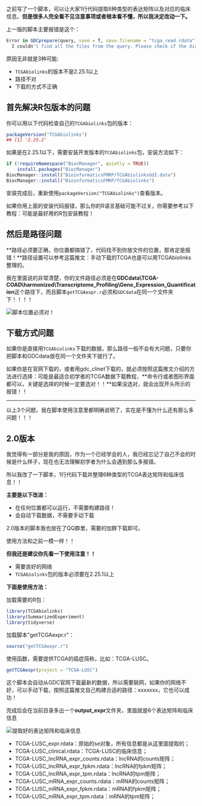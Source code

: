 
之前写了一个脚本，可以让大家1行代码提取6种类型的表达矩阵以及对应的临床信息。**但是很多人完全看不见注意事项或者根本看不懂，所以我决定改动一下。**

上一版的脚本主要报错是这个：


```r
Error in GDCprepare(query, save = T, save.filename = "tcga_read.rdata") : 
  I couldn't find all the files from the query. Please check if the directory parameter is right or `GDCdownload` downloaded the samples.
```

原因无非就是3种可能:

- `TCGAbiolinks`的版本不是2.25.1以上
- 路径不对
- 下载的方式不正确

## 首先解决R包版本的问题

你可以用以下代码检查自己的`TCGAbiolinks`包的版本：


```r
packageVersion("TCGAbiolinks")
## [1] '2.25.2'
```

如果是在2.25.1以下，需要安装开发版本的`TCGAbiolinks`包，安装方法如下：


```r
if (!requireNamespace("BiocManager", quietly = TRUE))
    install.packages("BiocManager")
BiocManager::install("BioinformaticsFMRP/TCGAbiolinksGUI.data")
BiocManager::install("BioinformaticsFMRP/TCGAbiolinks")
```

安装完成后，重新使用`packageVersion("TCGAbiolinks")`查看版本。

如果你用上面的安装代码报错，那么你的R语言基础可能不过关，你需要参考以下教程：可能是最好用的R包安装教程！

## 然后是路径问题

**路径必须要正确，你位置都搞错了，代码找不到你放文件的位置，那肯定是报错！**路径设置可以参考这篇推文：手动下载的TCGA也是可以用TCGAbiolinks整理的。

我在里面说的非常清楚，你的文件路径必须是在**GDCdata\TCGA-COAD\harmonized\Transcriptome_Profiling\Gene_Expression_Quantification**这个路径下，而且脚本`getTCGAexpr.r`必须和`GDCdata`在同一个文件夹下！！！！

![脚本位置必须对！](https://aliyun-bucket0324.oss-cn-shanghai.aliyuncs.com/img/image-20220929132733384.png)

## 下载方式问题

如果你是直接用`TCGAbiolinks`下载的数据，那么路径一般不会有大问题，只要你把脚本和GDCdata放在同一个文件夹下就行了。

如果你是在官网下载的，或者用gdc_clinet下载的，就必须按照这篇推文介绍的方法进行选择：可能是最适合初学者的TCGA数据下载教程，**命令行或者图形界面都可以，关键是选择的时候一定要选对！！**如果没选对，就会出现开头所示的报错！！

---

以上3个问题，我在脚本使用注意里都明确说明了，实在是不懂为什么还有那么多问题！！！

## 2.0版本

我觉得有一部分是我的原因，作为一个已经学会的人，我已经忘记了自己不会的时候是什么样子，现在也无法理解初学者为什么会遇到那么多报错。

所以我改了一下脚本，1行代码下载并整理6种类型的TCGA表达矩阵和临床信息！！

**主要是以下改进：**

- 在任何位置都可以运行，不需要构建路径！
- 会自动下载数据，不需要手动下载

2.0版本的脚本我也放在了QQ群里，需要的加群下载即可。

使用方法和之前一模一样！！

**但我还是建议你先看一下使用注意！！**

- 需要良好的网络
- `TCGAbiolinks`包的版本必须要在2.25.1以上

**下面是使用方法：**

加载需要的R包：


```r
library(TCGAbiolinks)
library(SummarizedExperiment)
library(tidyverse)
```

加载脚本"getTCGAexpr.r"：


```r
source("getTCGAexpr.r")
```

使用函数，需要提供TCGA的癌症简称，比如：TCGA-LUSC。


```r
getTCGAexpr(project = "TCGA-LUSC")
```

这个脚本会自动从GDC官网下载最新的数据，所以需要联网，如果你的网络不好，可以手动下载，按照这篇推文自己构建合适的路径：xxxxxxx，它也可以成功！

完成后会在当前目录多出一个**output_expr**文件夹，里面就是6个表达矩阵和临床信息

![提取好的表达矩阵和临床信息](https://aliyun-bucket0324.oss-cn-shanghai.aliyuncs.com/img/image-20220929133048502.png)

- TCGA-LUSC_expr.rdata：原始的se对象，所有信息都是从这里面提取的；
- TCGA-LUSC_clinical.rdata：TCGA-LUSC的临床信息；
- TCGA-LUSC_lncRNA_expr_counts.rdata：lncRNA的counts矩阵；
- TCGA-LUSC_lncRNA_expr_fpkm.rdata：lncRNA的fpkm矩阵；
- TCGA-LUSC_lncRNA_expr_tpm.rdata：lncRNA的tpm矩阵；
- TCGA-LUSC_mRNA_expr_counts.rdata：mRNA的counts矩阵；
- TCGA-LUSC_mRNA_expr_fpkm.rdata：mRNA的fpkm矩阵；
- TCGA-LUSC_mRNA_expr_tpm.rdata：mRNA的tpm矩阵；


